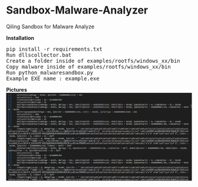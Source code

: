 # Sandbox-Malware-Analyzer
Qiling Sandbox for Malware Analyze

<b>Installation</b>
<pre>
pip install -r requirements.txt
Run dllscollector.bat
Create a folder inside of examples/rootfs/windows_xx/bin
Copy malware inside of examples/rootfs/windows_xx/bin
Run python_malwaresandbox.py
Example EXE name : example.exe
</pre>
<b>Pictures</b>
<br>
<img src="pic/test1.png" />
